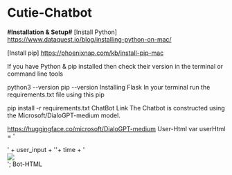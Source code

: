 # Cutie-Chatbot

**#Installation & Setup#**
[Install Python] https://www.dataquest.io/blog/installing-python-on-mac/

[Install pip] https://phoenixnap.com/kb/install-pip-mac

If you have Python & pip installed then check their version in the terminal or command line tools

python3 --version
pip --version
Installing Flask
In your terminal run the requirements.txt file using this pip

pip install -r requirements.txt
ChatBot Link
The Chatbot is constructed using the Microsoft/DialoGPT-medium model.

https://huggingface.co/microsoft/DialoGPT-medium
User-Html
var userHtml = '<div class="d-flex justify-content-end mb-4"><div class="msg_cotainer_send">' + user_input + '<span class="msg_time_send">'+ time + 
    '</span></div><div class="img_cont_msg"><img src="https://i.ibb.co/d5b84Xw/Untitled-design.png" class="rounded-circle user_img_msg"></div></div>';
Bot-HTML
